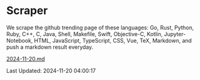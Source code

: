 # Scraper

We scrape the github trending page of these languages: Go, Rust, Python, Ruby, C++, C, Java, Shell, Makefile, Swift, Objective-C, Kotlin, Jupyter-Notebook, HTML, JavaScript, TypeScript, CSS, Vue, TeX, Markdown, and push a markdown result everyday.

[2024-11-20.md](https://github.com/yangwenmai/github-trending-backup/blob/master/2024-11-20.md)

Last Updated: 2024-11-20 04:00:17